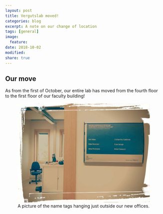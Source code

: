 ```yaml
---
layout: post
title: Vergutslab moved!
categories: blog
excerpt: A note on our change of location
tags: [general]
image:
  feature:
date: 2018-10-02
modified:
share: true
---
```


## Our move

As from the first of October, our entire lab has moved from the fourth floor to the first floor of our faculty building!   

<figure>
  <img src="/images/offices.jpg"
       alt="A sneak peak on our office">
  <figcaption>A picture of the name tags hanging just outside our new offices.</figcaption>
</figure>
